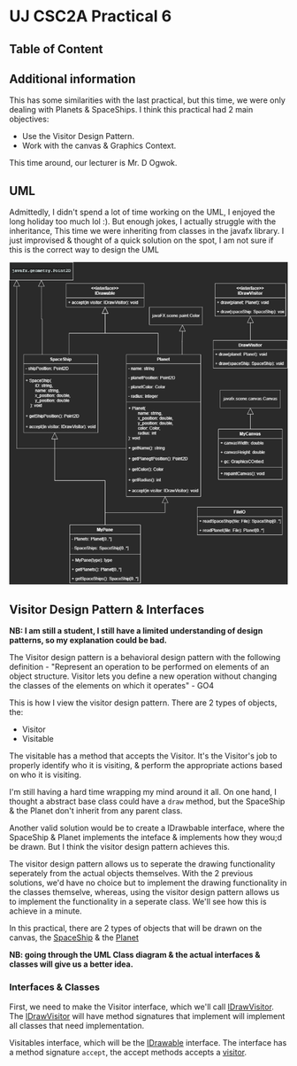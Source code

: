 # UJ CSC2A Practical 6

## Table of Content

## Additional information

This has some similarities with the last practical, but this time, we were only dealing with Planets & SpaceShips. 
I think this practical had 2 main objectives:
- Use the Visitor Design Pattern.
- Work with the canvas & Graphics Context.

This time around, our lecturer is Mr. D Ogwok.

## UML

Admittedly, I didn't spend a lot of time working on the UML, I enjoyed the long holiday too much lol :). But enough jokes,
I actually struggle with the inheritance, This time we were inheriting from classes in the javafx library. I just improvised
& thought of a quick solution on the spot, I am not sure if this is the correct way to design the UML

![UML](./docs/UML.png)

## Visitor Design Pattern & Interfaces

**NB: I am still a student, I still have a limited understanding of design patterns, so my explanation could be bad.**

The Visitor design pattern is a behavioral design pattern with the following definition - "Represent an operation to be
performed on elements of an object structure. Visitor lets you define a new operation without changing the classes of
the elements on which it operates" - GO4

This is how I view the visitor design pattern. There are 2 types of objects, the:
- Visitor
- Visitable

The visitable has a method that accepts the Visitor. It's the Visitor's job to properly identify who it is visiting, & 
perform the appropriate actions based on who it is visiting. 

I'm still having a hard time wrapping my mind around it all. On one hand, I thought a abstract base class could have a 
`draw` method, but the SpaceShip & the Planet don't inherit from any parent class.

Another valid solution would be to create a IDrawbable interface, where the SpaceShip & Planet implements the inteface & 
implements how they wou;d be drawn. But I think the visitor design pattern achieves this.

The visitor design pattern allows us to seperate the drawing functionality seperately from the actual objects themselves.
With the 2 previous solutions, we'd have no choice but to implement the drawing functionality in the classes themselve,
whereas, using the visitor design pattern allows us to implement the functionality in a seperate class. We'll see how this
is achieve in a minute.

In this practical, there are 2 types of objects that will be drawn on the canvas, the [SpaceShip](./src/acsse/csc2a/model/SpaceShip.java)
& the [Planet](./src/acsse/csc2a/model/Planet.java)

**NB: going through the UML Class diagram & the actual interfaces & classes will give us a better idea.**

### Interfaces & Classes

First, we need to make the Visitor interface, which we'll call [IDrawVisitor](./src/acsse/csc2a/gui/IDrawVisitor.java).
The [IDrawVisitor](./src/acsse/csc2a/gui/IDrawVisitor.java) will have method signatures that implement will implement all
classes  that need implementation.

Visitables interface, which will be the [IDrawable](./src/acsse/csc2a/gui/IDrawable.java) 
interface. The interface has a method signature `accept`, the accept methods accepts a [visitor](./src/acsse/csc2a/gui/IDrawVisitor.java). 

